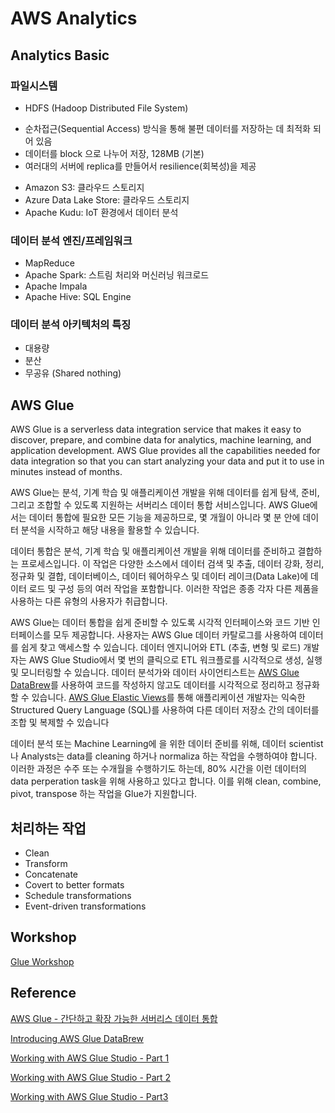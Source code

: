 # AWS Analytics

## Analytics Basic

### 파일시스템

- HDFS (Hadoop Distributed File System)
* 순차접근(Sequential Access) 방식을 통해 불편 데이터를 저장하는 데 최적화 되어 있음
* 데이터를 block 으로 나누어 저장, 128MB (기본)
* 여러대의 서버에 replica를 만들어서 resilience(회복성)을 제공
- Amazon S3: 클라우드 스토리지
- Azure Data Lake Store: 클라우드 스토리지
- Apache Kudu: IoT 환경에서 데이터 분석

### 데이터 분석 엔진/프레임워크

- MapReduce
- Apache Spark: 스트림 처리와 머신러닝 워크로드
- Apache Impala
- Apache Hive: SQL Engine

### 데이터 분석 아키텍처의 특징

- 대용량
- 분산
- 무공유 (Shared nothing)

## AWS Glue

AWS Glue  is a serverless data integration service that makes it easy to discover, prepare, and combine data for analytics, machine learning, and application development. AWS Glue provides all the capabilities needed for data integration so that you can start analyzing your data and put it to use in minutes instead of months.


AWS Glue는 분석, 기계 학습 및 애플리케이션 개발을 위해 데이터를 쉽게 탐색, 준비, 그리고 조합할 수 있도록 지원하는 서버리스 데이터 통합 서비스입니다. AWS Glue에서는 데이터 통합에 필요한 모든 기능을 제공하므로, 몇 개월이 아니라 몇 분 안에 데이터 분석을 시작하고 해당 내용을 활용할 수 있습니다.

데이터 통합은 분석, 기계 학습 및 애플리케이션 개발을 위해 데이터를 준비하고 결합하는 프로세스입니다. 이 작업은 다양한 소스에서 데이터 검색 및 추출, 데이터 강화, 정리, 정규화 및 결합, 데이터베이스, 데이터 웨어하우스 및 데이터 레이크(Data Lake)에 데이터 로드 및 구성 등의 여러 작업을 포함합니다. 이러한 작업은 종종 각자 다른 제품을 사용하는 다른 유형의 사용자가 취급합니다.

AWS Glue는 데이터 통합을 쉽게 준비할 수 있도록 시각적 인터페이스와 코드 기반 인터페이스를 모두 제공합니다. 사용자는 AWS Glue 데이터 카탈로그를 사용하여 데이터를 쉽게 찾고 액세스할 수 있습니다. 데이터 엔지니어와 ETL (추출, 변형 및 로드) 개발자는 AWS Glue Studio에서 몇 번의 클릭으로 ETL 워크플로를 시각적으로 생성, 실행 및 모니터링할 수 있습니다. 데이터 분석가와 데이터 사이언티스트는 [AWS Glue DataBrew](https://aws.amazon.com/ko/glue/features/databrew/)를 사용하여 코드를 작성하지 않고도 데이터를 시각적으로 정리하고 정규화할 수 있습니다. [AWS Glue Elastic Views](https://aws.amazon.com/ko/glue/features/elastic-views/)를 통해 애플리케이션 개발자는 익숙한 Structured Query Language (SQL)를 사용하여 다른 데이터 저장소 간의 데이터를 조합 및 복제할 수 있습니다


데이터 분석 또는 Machine Learning에 을 위한 데이터 준비를 위해, 데이터 scientist나 Analysts는 data를 cleaning 하거나 normaliza 하는 작업을 수행하여야 합니다. 이러한 과정은 수주 또는 수개월을 수행하기도 하는데, 80% 시간을 이런 데이터의 data perperation task을 위해 사용하고 있다고 합니다. 이를 위해 clean, combine, pivot, transpose 하는 작업을 Glue가 지원합니다. 


## 처리하는 작업 

- Clean
- Transform
- Concatenate
- Covert to better formats
- Schedule transformations
- Event-driven transformations

## Workshop

[Glue Workshop](https://catalog.us-east-1.prod.workshops.aws/workshops/aaaabcab-5e1e-4bff-b604-781a804763e1/en-US)


## Reference 

[AWS Glue - 간단하고 확장 가능한 서버리스 데이터 통합](https://aws.amazon.com/ko/glue/?whats-new-cards.sort-by=item.additionalFields.postDateTime&whats-new-cards.sort-order=desc)


[Introducing AWS Glue DataBrew](https://youtu.be/oAxvd547kMU)


[Working with AWS Glue Studio - Part 1](https://www.youtube.com/watch?v=KkN8lQ-jr58)

[Working with AWS Glue Studio - Part 2](https://www.youtube.com/watch?v=pnWdkKl2hZw)
 
[Working with AWS Glue Studio - Part3](https://www.youtube.com/watch?v=o7ZoigUcu1M)

